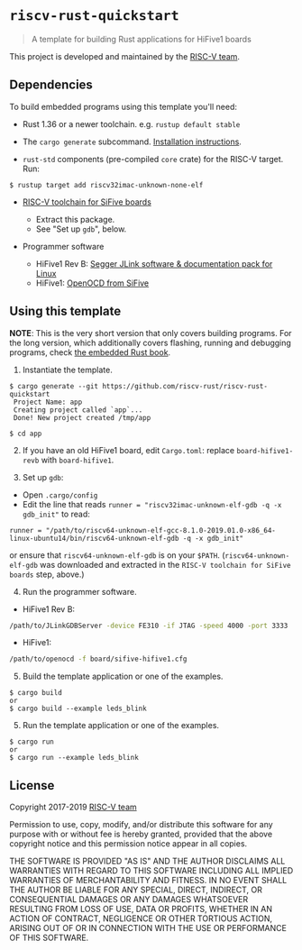 # `riscv-rust-quickstart`

> A template for building Rust applications for HiFive1 boards

This project is developed and maintained by the [RISC-V team][team].

## Dependencies

To build embedded programs using this template you'll need:

- Rust 1.36 or a newer toolchain. e.g. `rustup default stable`

- The `cargo generate` subcommand. [Installation
  instructions](https://github.com/ashleygwilliams/cargo-generate#installation).

- `rust-std` components (pre-compiled `core` crate) for the RISC-V target. Run:

``` console
$ rustup target add riscv32imac-unknown-none-elf
```

- [RISC-V toolchain for SiFive boards](https://static.dev.sifive.com/dev-tools/riscv64-unknown-elf-gcc-8.1.0-2019.01.0-x86_64-linux-ubuntu14.tar.gz)
  * Extract this package.
  * See "Set up `gdb`", below.

- Programmer software
  * HiFive1 Rev B: [Segger JLink software & documentation pack for Linux](https://www.segger.com/downloads/jlink/)
  * HiFive1: [OpenOCD from SiFive](https://static.dev.sifive.com/dev-tools/riscv-openocd-0.10.0-2019.02.0-x86_64-linux-ubuntu14.tar.gz) 

## Using this template

**NOTE**: This is the very short version that only covers building programs. For
the long version, which additionally covers flashing, running and debugging
programs, check [the embedded Rust book](https://rust-embedded.github.io/book).

1. Instantiate the template.

``` console
$ cargo generate --git https://github.com/riscv-rust/riscv-rust-quickstart
 Project Name: app
 Creating project called `app`...
 Done! New project created /tmp/app

$ cd app
```

2. If you have an old HiFive1 board, edit `Cargo.toml`:
replace `board-hifive1-revb` with `board-hifive1`.

3. Set up `gdb`:
  * Open `.cargo/config`
  * Edit the line that reads `runner = "riscv32imac-unknown-elf-gdb -q -x gdb_init"` to read:
  ```
  runner = "/path/to/riscv64-unknown-elf-gcc-8.1.0-2019.01.0-x86_64-linux-ubuntu14/bin/riscv64-unknown-elf-gdb -q -x gdb_init"
  ```
  or ensure that `riscv64-unknown-elf-gdb` is on your `$PATH`.
  (`riscv64-unknown-elf-gdb` was downloaded and extracted in the `RISC-V toolchain for SiFive
  boards` step, above.)

4. Run the programmer software.
  * HiFive1 Rev B:
```sh
/path/to/JLinkGDBServer -device FE310 -if JTAG -speed 4000 -port 3333
```
  * HiFive1:
```sh
/path/to/openocd -f board/sifive-hifive1.cfg
```

5. Build the template application or one of the examples.

``` console
$ cargo build
or
$ cargo build --example leds_blink
```

5. Run the template application or one of the examples.

``` console
$ cargo run
or
$ cargo run --example leds_blink
```


## License
Copyright 2017-2019 [RISC-V team][team]

Permission to use, copy, modify, and/or distribute this software for any purpose
with or without fee is hereby granted, provided that the above copyright notice
and this permission notice appear in all copies.

THE SOFTWARE IS PROVIDED "AS IS" AND THE AUTHOR DISCLAIMS ALL WARRANTIES WITH
REGARD TO THIS SOFTWARE INCLUDING ALL IMPLIED WARRANTIES OF MERCHANTABILITY AND
FITNESS. IN NO EVENT SHALL THE AUTHOR BE LIABLE FOR ANY SPECIAL, DIRECT,
INDIRECT, OR CONSEQUENTIAL DAMAGES OR ANY DAMAGES WHATSOEVER RESULTING FROM LOSS
OF USE, DATA OR PROFITS, WHETHER IN AN ACTION OF CONTRACT, NEGLIGENCE OR OTHER
TORTIOUS ACTION, ARISING OUT OF OR IN CONNECTION WITH THE USE OR PERFORMANCE OF
THIS SOFTWARE.

[team]: https://github.com/rust-embedded/wg#the-riscv-team
